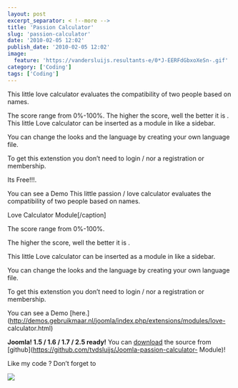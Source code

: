```yaml
---
layout: post
excerpt_separator: < !--more -->
title: 'Passion Calculator'
slug: 'passion-calculator'
date: '2010-02-05 12:02'
publish_date: '2010-02-05 12:02'
image:
  feature: 'https://vandersluijs.resultants-e/0*J-EERFdGbxoXeSn-.gif'
category: ['Coding']
tags: ['Coding']
---
```

This little love calculator evaluates the compatibility of two people based on
names.  
  
The score range from 0%-100%. The higher the score, well the better it is .  
This little Love calculator can be inserted as a module in like a sidebar.  
  
You can change the looks and the language by creating your own language file.  
  
To get this extenstion you don’t need to login / nor a registration or
membership.  
  
Its Free!!!.  
  
You can see a Demo This little passion / love calculator evaluates the
compatibility of two people based on names.  
  
Love Calculator Module[/caption]  
  
  
  
The score range from 0%-100%.  
  
The higher the score, well the better it is .  
  
This little Love calculator can be inserted as a module in like a sidebar.  
  
You can change the looks and the language by creating your own language file.  
  
To get this extenstion you don’t need to login / nor a registration or
membership.  
  
You can see a Demo
[here.](http://demos.gebruikmaar.nl/joomla/index.php/extensions/modules/love-
calculator.html)

 **Joomla! 1.5 / 1.6 / 1.7 / 2.5 ready!** You can
[download](https://github.com/tvdsluijs/Joomla-passion-calculator-Module) the
source from [github](https://github.com/tvdsluijs/Joomla-passion-calculator-
Module)!  
  
Like my code ? Don’t forget to

![](https://vandersluijs.resultants-e/0*J-EERFdGbxoXeSn-.gif)

